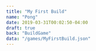 ```yaml
---
title: "My First Build"
name: "Pong"
date: 2019-03-31T00:02:50-04:00
draft: true
back: "BuildGame"
data: "/games/MyFirstBuild.json"
---
```

